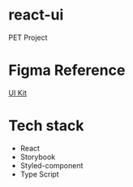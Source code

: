 # react-ui
PET Project


# Figma Reference
[UI Kit](https://www.figma.com/file/VomJrrnqFX4QgVPZOv2zpg)

# Tech stack
 - React
 - Storybook
 - Styled-component
 - Type Script
